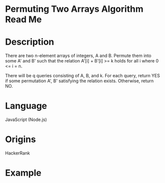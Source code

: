 # Permuting Two Arrays Algorithm Read Me

# Description

There are two n-element arrays of integers, A and B. Permute them into some A' and B' such that the relation A'[i] + B'[i] >= k holds for all i where 0 <= i = n.

There will be q queries consisting of A, B, and k. For each query, return YES if some permutation A', B' satisfying the relation exists. Otherwise, return NO.

# Language

JavaScript (Node.js)

# Origins

HackerRank

# Example